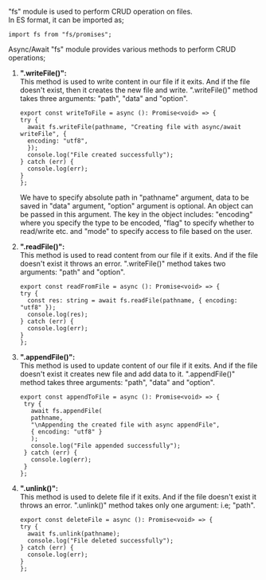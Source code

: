 "fs" module is used to perform CRUD operation on files.
<br> In ES format, it can be imported as;

```
import fs from "fs/promises";
```

Async/Await "fs" module provides various methods to perform CRUD operations;

1. **".writeFile()":**
   <br>This method is used to write content in our file if it exits. And if the file doesn't exist, then it creates the new file and write. ".writeFile()" method takes three arguments: "path", "data" and "option".

   ```
   export const writeToFile = async (): Promise<void> => {
   try {
     await fs.writeFile(pathname, "Creating file with async/await writeFile", {
     encoding: "utf8",
     });
     console.log("File created successfully");
   } catch (err) {
     console.log(err);
   }
   };
   ```

   We have to specify absolute path in "pathname" argument, data to be saved in "data" argument, "option" argument is optional. An object can be passed in this argument. The key in the object includes: "encoding" where you specify the type to be encoded, "flag" to specify whether to read/write etc. and "mode" to specify access to file based on the user.

2. **".readFile()":**
   <br>This method is used to read content from our file if it exits. And if the file doesn't exist it throws an error. ".writeFile()" method takes two arguments: "path" and "option".

   ```
   export const readFromFile = async (): Promise<void> => {
   try {
     const res: string = await fs.readFile(pathname, { encoding: "utf8" });
     console.log(res);
   } catch (err) {
     console.log(err);
   }
   };
   ```

3. **".appendFile()":**
   <br>This method is used to update content of our file if it exits. And if the file doesn't exist it creates new file and add data to it. ".appendFile()" method takes three arguments: "path", "data" and "option".

   ```
   export const appendToFile = async (): Promise<void> => {
    try {
      await fs.appendFile(
      pathname,
      "\nAppending the created file with async appendFile",
      { encoding: "utf8" }
      );
      console.log("File appended successfully");
    } catch (err) {
      console.log(err);
    }
   };
   ```

4. **".unlink()":**
   <br>This method is used to delete file if it exits. And if the file doesn't exist it throws an error. ".unlink()" method takes only one argument: i.e; "path".

   ```
   export const deleteFile = async (): Promise<void> => {
   try {
     await fs.unlink(pathname);
     console.log("File deleted successfully");
   } catch (err) {
     console.log(err);
   }
   };
   ```
